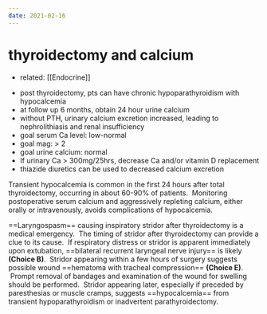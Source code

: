 ```yaml
---
date: 2021-02-16
---
```


# thyroidectomy and calcium

- related: [[Endocrine]]

<!-- hypocalcemia and thyroidectomy management -->

- post thyroidectomy, pts can have chronic hypoparathyroidism with hypocalcemia
- at follow up 6 months, obtain 24 hour urine calcium
- without PTH, urinary calcium excretion increased, leading to nephrolithiasis and renal insufficiency
- goal serum Ca level: low-normal
- goal mag: > 2
- goal urine calcium: normal
- If urinary Ca > 300mg/25hrs, decrease Ca and/or vitamin D replacement
- thiazide diuretics can be used to decreased calcium excretion

Transient hypocalcemia is common in the first 24 hours after total thyroidectomy, occurring in about 60-90% of patients.  Monitoring postoperative serum calcium and aggressively repleting calcium, either orally or intravenously, avoids complications of hypocalcemia.

==Laryngospasm== causing inspiratory stridor after thyroidectomy is a medical emergency.  The timing of stridor after thyroidectomy can provide a clue to its cause.  If respiratory distress or stridor is apparent immediately upon extubation, ==bilateral recurrent laryngeal nerve injury== is likely **(Choice B)**.  Stridor appearing within a few hours of surgery suggests possible wound ==hematoma with tracheal compression== **(Choice E)**.  Prompt removal of bandages and examination of the wound for swelling should be performed.  Stridor appearing later, especially if preceded by paresthesias or muscle cramps, suggests ==hypocalcemia== from transient hypoparathyroidism or inadvertent parathyroidectomy.

